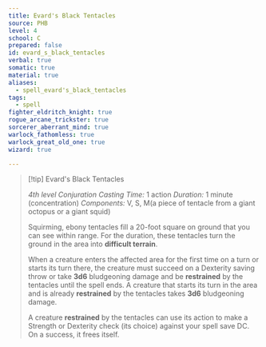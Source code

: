 ```yaml
---
title: Evard's Black Tentacles
source: PHB
level: 4
school: C
prepared: false
id: evard_s_black_tentacles
verbal: true
somatic: true
material: true
aliases:
  - spell_evard's_black_tentacles
tags:
  - spell
fighter_eldritch_knight: true
rogue_arcane_trickster: true
sorcerer_aberrant_mind: true
warlock_fathomless: true
warlock_great_old_one: true
wizard: true

---
```

>[!tip] Evard's Black Tentacles
>
> *4th level Conjuration*
> *Casting Time:* 1 action
> *Duration:* 1 minute (concentration)
> *Components:* V, S, M(a piece of tentacle from a giant octopus or a giant squid)
>
>Squirming, ebony tentacles fill a 20-foot square on ground that you can see within range. For the duration, these tentacles turn the ground in the area into **difficult terrain**.
>
>When a creature enters the affected area for the first time on a turn or starts its turn there, the creature must succeed on a Dexterity saving throw or take **3d6** bludgeoning damage and be **restrained** by the tentacles until the spell ends. A creature that starts its turn in the area and is already **restrained** by the tentacles takes **3d6** bludgeoning damage.
>
>A creature **restrained** by the tentacles can use its action to make a Strength or Dexterity check (its choice) against your spell save DC. On a success, it frees itself.
>

